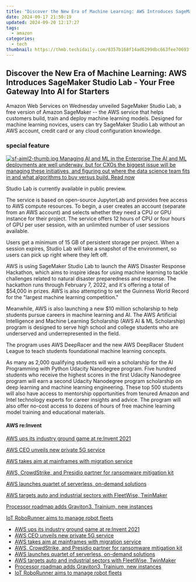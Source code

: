 ```yaml
---
title: "Discover the New Era of Machine Learning: AWS Introduces SageMaker Studio Lab - Your Free Gateway Into AI for Starters"
date: 2024-09-17 21:50:19
updated: 2024-09-20 12:17:27
tags:
  - amazon
categories:
  - tech
thumbnail: https://thmb.techidaily.com/8357b168f14ad6299dbc663fee70693f53617c625c6e0b9ad212abd473aa163b.jpg
---
```


## Discover the New Era of Machine Learning: AWS Introduces SageMaker Studio Lab - Your Free Gateway Into AI for Starters

Amazon Web Services on Wednesday unveiled SageMaker Studio Lab, a free version of Amazon SageMaker -- the AWS service that helps customers build, train and deploy machine learning models. Designed for machine learning novices, users can try SageMaker Studio Lab without an AWS account, credit card or any cloud configuration knowledge. 

### special feature

[![sf-aiml2-thumb.jpg](https://www.zdnet.com/a/img/resize/8e87b92d34389703558e4bbfba61afa3e05f3221/2019/03/27/6cefbef0-81a0-4c23-b2d1-b8d90d815b3e/sf-aiml2-thumb.jpg?auto=webp&fit=crop&frame=1&height=238.5&width=459) Managing AI and ML in the Enterprise The AI and ML deployments are well underway, but for CXOs the biggest issue will be managing these initiatives, and figuring out where the data science team fits in and what algorithms to buy versus build.  Read now](https://www.zdnet.com/collection/managing-ai-and-ml-in-the-enterprise/)

Studio Lab is currently available in public preview.

The service is based on open-source JupyterLab and provides free access to AWS compute resources. To begin, a user creates an account (separate from an AWS account) and selects whether they need a CPU or GPU instance for their project. The service offers 12 hours of CPU or four hours of GPU per user session, with an unlimited number of user sessions available. 

Users get a minimum of 15 GB of persistent storage per project. When a session expires, Studio Lab will take a snapshot of the environment, so users can pick up right where they left off.

AWS is using SageMaker Studio Lab to launch the AWS Disaster Response Hackathon, which aims to inspire ideas for using machine learning to tackle challenges related to natural disaster preparedness and response. The hackathon runs through February 7, 2022, and it's offering a total of $54,000 in prizes. AWS is also attempting to set the Guinness World Record for the "largest machine learning competition."

Meanwhile, AWS is also launching a new $10 million scholarship to help students pursue careers in machine learning and AI. The AWS Artificial Intelligence and Machine Learning Scholarship (AWS AI & ML Scholarship) program is designed to serve high school and college students who are underserved and underrepresented in the field. 

The program uses AWS DeepRacer and the new AWS DeepRacer Student League to teach students foundational machine learning concepts. 

As many as 2,000 qualifying students will win a scholarship for the AI Programming with Python Udacity Nanodegree program. Five hundred students who receive the highest scores in the first Udacity Nanodegree program will earn a second Udacity Nanodegree program scholarship on deep learning and machine learning engineering. These top 500 students will also have access to mentorship opportunities from tenured Amazon and Intel technology experts for career insights and advice. The program will also offer no-cost access to dozens of hours of free machine learning model training and educational materials.

#### AWS re:Invent

[AWS ups its industry ground game at re:Invent 2021](https://www.zdnet.com/article/aws-ups-its-industry-ground-game-at-reinvent-2021/ "AWS ups its industry ground game at re:Invent 2021")

[AWS CEO unveils new private 5G service](https://www.zdnet.com/article/aws-ceo-announces-private-5g-at-reinvent-2021/ "AWS CEO unveils new private 5G service")

[AWS takes aim at mainframes with migration service](https://www.zdnet.com/article/aws-takes-aim-at-mainframes-with-migration-service/ "AWS takes aim at mainframes with migration service")

[AWS, CrowdStrike, and Presidio partner for ransomware mitigation kit](https://www.zdnet.com/article/amazon-web-services-crowdstrike-and-presidio-partner-for-ransomware-mitigation-kit/ "AWS, CrowdStrike, and Presidio partner for ransomware mitigation kit")

[AWS launches quartet of serverless, on-demand solutions](https://www.zdnet.com/article/aws-goes-all-in-on-serverless-on-demand-solutions-with-quartet-of-launches/ "AWS launches quartet of serverless, on-demand solutions")

[AWS targets auto and industrial sectors with FleetWise, TwinMaker](https://www.zdnet.com/article/aws-targets-auto-and-industrial-sectors-with-fleetwise-twinmaker/ "AWS targets auto and industrial sectors with FleetWise, TwinMaker")

[Processor roadmap adds Graviton3, Trainium, new instances](https://www.zdnet.com/article/aws-fleshes-out-processor-roadmap-with-graviton3-trainium-new-instances/ "Processor roadmap adds Graviton3, Trainium, new instances")

[IoT RoboRunner aims to manage robot fleets](https://www.zdnet.com/article/aws-launches-aws-iot-roborunner-aims-to-manage-robot-fleets/ "IoT RoboRunner aims to manage robot fleets")

* [AWS ups its industry ground game at re:Invent 2021](https://www.zdnet.com/article/aws-ups-its-industry-ground-game-at-reinvent-2021/ "AWS ups its industry ground game at re:Invent 2021")
* [AWS CEO unveils new private 5G service](https://www.zdnet.com/article/aws-ceo-announces-private-5g-at-reinvent-2021/ "AWS CEO unveils new private 5G service")
* [AWS takes aim at mainframes with migration service](https://www.zdnet.com/article/aws-takes-aim-at-mainframes-with-migration-service/ "AWS takes aim at mainframes with migration service")
* [AWS, CrowdStrike, and Presidio partner for ransomware mitigation kit](https://www.zdnet.com/article/amazon-web-services-crowdstrike-and-presidio-partner-for-ransomware-mitigation-kit/ "AWS, CrowdStrike, and Presidio partner for ransomware mitigation kit")
* [AWS launches quartet of serverless, on-demand solutions](https://www.zdnet.com/article/aws-goes-all-in-on-serverless-on-demand-solutions-with-quartet-of-launches/ "AWS launches quartet of serverless, on-demand solutions")
* [AWS targets auto and industrial sectors with FleetWise, TwinMaker](https://www.zdnet.com/article/aws-targets-auto-and-industrial-sectors-with-fleetwise-twinmaker/ "AWS targets auto and industrial sectors with FleetWise, TwinMaker")
* [Processor roadmap adds Graviton3, Trainium, new instances](https://www.zdnet.com/article/aws-fleshes-out-processor-roadmap-with-graviton3-trainium-new-instances/ "Processor roadmap adds Graviton3, Trainium, new instances")
* [IoT RoboRunner aims to manage robot fleets](https://www.zdnet.com/article/aws-launches-aws-iot-roborunner-aims-to-manage-robot-fleets/ "IoT RoboRunner aims to manage robot fleets")

<ins class="adsbygoogle"
     style="display:block"
     data-ad-format="autorelaxed"
     data-ad-client="ca-pub-7571918770474297"
     data-ad-slot="1223367746"></ins>



<ins class="adsbygoogle"
     style="display:block"
     data-ad-client="ca-pub-7571918770474297"
     data-ad-slot="8358498916"
     data-ad-format="auto"
     data-full-width-responsive="true"></ins>

